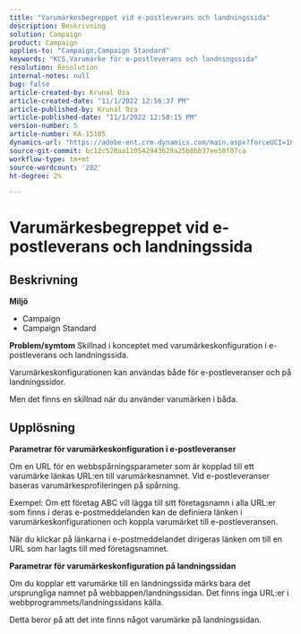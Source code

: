 ```yaml
---
title: "Varumärkesbegreppet vid e-postleverans och landningssida"
description: Beskrivning
solution: Campaign
product: Campaign
applies-to: "Campaign,Campaign Standard"
keywords: "KCS,Varumärke för e-postleverans och landningssida"
resolution: Resolution
internal-notes: null
bug: false
article-created-by: Krunal Oza
article-created-date: "11/1/2022 12:56:37 PM"
article-published-by: Krunal Oza
article-published-date: "11/1/2022 12:58:15 PM"
version-number: 5
article-number: KA-15105
dynamics-url: "https://adobe-ent.crm.dynamics.com/main.aspx?forceUCI=1&pagetype=entityrecord&etn=knowledgearticle&id=6d72049d-e459-ed11-9561-6045bd0067ea"
source-git-commit: bc12c520aa120542943629a25b8bb37ee50f07ca
workflow-type: tm+mt
source-wordcount: '202'
ht-degree: 2%

---
```


# Varumärkesbegreppet vid e-postleverans och landningssida

## Beskrivning

<b>Miljö</b>
- Campaign
- Campaign Standard



<b>Problem/symtom</b>
Skillnad i konceptet med varumärkeskonfiguration i e-postleverans och landningssida.

Varumärkeskonfigurationen kan användas både för e-postleveranser och på landningssidor.

Men det finns en skillnad när du använder varumärken i båda.






## Upplösning

<b>Parametrar för varumärkeskonfiguration i e-postleveranser</b>


Om en URL för en webbspårningsparameter som är kopplad till ett varumärke länkas URL:en till varumärkesnamnet. Vid e-postleveranser baseras varumärkesprofileringen på spårning.

Exempel: Om ett företag ABC vill lägga till sitt företagsnamn i alla URL:er som finns i deras e-postmeddelanden kan de definiera länken i varumärkeskonfigurationen och koppla varumärket till e-postleveransen.

När du klickar på länkarna i e-postmeddelandet dirigeras länken om till en URL som har lagts till med företagsnamnet.




<b>Parametrar för varumärkeskonfiguration på landningssidan</b>


Om du kopplar ett varumärke till en landningssida märks bara det ursprungliga namnet på webbappen/landningssidan. Det finns inga URL:er i webbprogrammets/landningssidans källa.

Detta beror på att det inte finns något varumärke på landningssidan.
